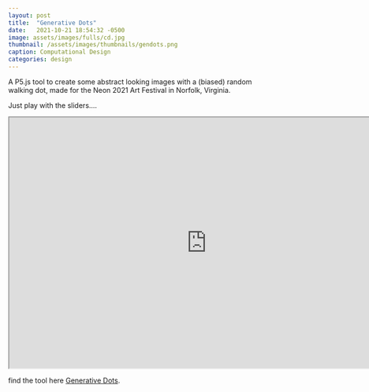 ```yaml
---
layout: post
title:  "Generative Dots"
date:   2021-10-21 18:54:32 -0500
image: assets/images/fulls/cd.jpg
thumbnail: /assets/images/thumbnails/gendots.png
caption: Computational Design
categories: design
---
```


A P5.js tool to create some abstract looking images with a (biased) random walking dot, made for the Neon 2021 Art Festival in Norfolk, Virginia. 

Just play with the sliders....

<iframe src="https://neon2021.neobrutal.com" title="generative dots" width="800" height="510"></iframe>

find the tool here [Generative Dots](http://neon2021.neobrutal.com).

